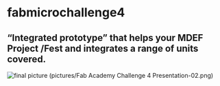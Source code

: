 # fabmicrochallenge4
## “Integrated prototype” that helps your MDEF Project /Fest and integrates a range of units covered.
![final picture](pictures/FabAcademyChallenge4Presentation-02.png)
(pictures/Fab Academy Challenge 4 Presentation-02.png)
